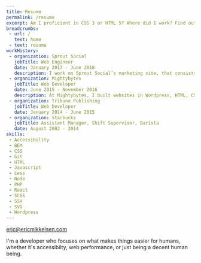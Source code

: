 ```yaml
---
title: Resume
permalink: /resume
excerpt: Am I proficient in CSS 3 or HTML 5? Where did I work? Find out answers to these questions and more on my resume!
breadcrumbs:
 - url: /
   text: home
 - text: resume
workHistory:
 - organization: Sprout Social
   jobTitle: Web Engineer
   date: January 2017 - June 2018
   description: I work on Sprout Social’s marketing site, that consists working with Wordpress, Accessibility, Gulp build systems, and Google's AMP, Twig, Git, and Design Systems.
 - organization: Mightybytes
   jobTitle: Web Developer
   date: June 2015 - November 2016
   description: At Mightybytes, I built websites in Wordpress, HTML, CSS, Javascript, and PHP. I learned best practices such as tooling with Gulp, version control with Git, LESS & SCSS preprocessors, and templating through Twig.
 - organization: Tribune Publishing
   jobTitle: Web Developer
   date: January 2014 - June 2015
 - organization: Starbucks
   jobTitle: Assistant Manager, Shift Supervisor, Barista
   date: August 2002 - 2014
skills:
 - Accessibility
 - BEM
 - CSS
 - Git
 - HTML
 - Javascript
 - Less
 - Node
 - PHP
 - React
 - SCSS
 - SSH
 - SVG
 - Wordpress
---
```


[eric@ericmikkelsen.com](mailto:eric@ericmikkelsen.com)

I'm a developer who focuses on what makes things easier for humans, whether it's accessibilty, web performance, or just being a decent human being.